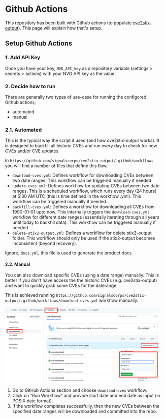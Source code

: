# Github Actions

This repository has been built with Github actions (to populate [cve2stix-output](https://github.com/signalscorps/cve2stix-output)). This page will explain how that's setup.

## Setup Github Actions

### 1. Add API Key

Once you have your key, `NVD_API_key` as a repository variable (settings > secrets > actions) with your NVD API key as the value.

### 2. Decide how to run

There are generally two types of use-case for running the configored Github actions;

* automated
* manual

### 2.1. Automated

This is the typical way the script it used (and how cve2stix-output works). It is designed to backfill all historic CVEs and run every day to check for new CVEs and/or CVE updates.

In `https://github.com/signalscorps/cve2stix-output/.github/workflows` you will find a number of files that define this flow.

* `download-cves.yml`: Defines workflow for downloading CVEs between two date ranges. This workflow can be triggered manually if needed.
* `update-cves.yml`: Defines workflow for updating CVEs between two date ranges. This is a scheduled workflow, which runs every day (24 hours) at 5:30 AM UTC (this is time defined in the workflow .yml). This workflow can be triggered manually if needed.
* `backfill-cves.yml`: Defines a workflow for downloading all CVEs from 1990-01-01 upto now. This internally triggers the `download-cves.yml` workflow for different date ranges (essentially iterating through all years until today to backfill data). This workflow can be triggered manually if needed.
* `delete-stix2-output.yml`: Defines a workflow for delete stix2-output folder. This workflow should only be used if the stix2-output becomes inconsistent (beyond recovery).

Ignore, `docs.yml`, this file is used to generate the product docs.

#### 2.2. Manual

You can also download specific CVEs (using a date range) manually. This is better if you don't have access the the historic CVEs (e.g. cve2stix-output) and want to quickly grab some CVEs for the daterange.

This is achieved running `https://github.com/signalscorps/cve2stix-output/.github/workflows/download-cves.yml` workflow manually.

![](/docs/assets/img/github-actions-run-cve-download.png)

1. Go to GitHub Actions section and choose `download-cves` workflow.
2. Click on "Run Workflow" and provide start date and end date as input (in POSIX date format).
3. If the workflow completes successfully, then the new CVEs between the specified date ranges will be downloaded and committed into the repo.